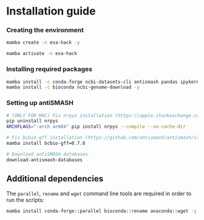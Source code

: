 # Installation guide

### Creating the environment

```bash
mamba create -n esa-hack -y

mamba activate -n esa-hack
```


### Installing required packages

```bash
mamba install -c conda-forge ncbi-datasets-cli antismash pandas ipykernel -y
mamba install -c bioconda ncbi-genome-download -y
```


### Setting up antiSMASH

```bash
# (ONLY FOR MAC) Fix nrpys installation (https://apple.stackexchange.com/a/443379)
pip uninstall nrpys
ARCHFLAGS="-arch arm64" pip install nrpys --compile --no-cache-dir
```

```bash
# Fix bcbio-gff installation (https://github.com/antismash/antismash/issues/713#issuecomment-2137807803)
mamba install bcbio-gff=0.7.0
```

```bash
# Download antiSMASH databases
download-antismash-databases
```


## Additional dependencies

The `parallel`, `rename` and `wget` command line tools are required in order to run the scripts:

```bash
mamba install conda-forge::parallel bioconda::rename anaconda::wget -y
```
